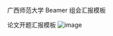 广西师范大学 Beamer 组会汇报模板

论文开题汇报模板
![image](https://github.com/silent426/Latex-Beamer-/assets/55752542/41186b3d-f707-4d55-bd94-25118652caa6)
